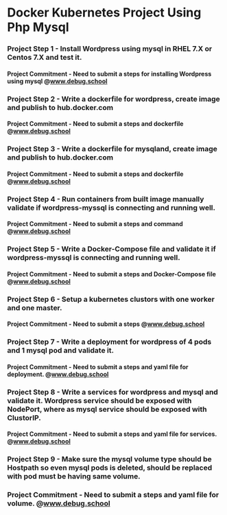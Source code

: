 
# Docker Kubernetes Project Using Php Mysql

### Project Step 1 - Install Wordpress using mysql in RHEL 7.X or Centos 7.X and test it.
#### Project Commitment - Need to submit a steps for installing Wordpress using mysql @www.debug.school

### Project Step 2 - Write a dockerfile for wordpress, create image and publish to hub.docker.com
#### Project Commitment - Need to submit a steps and dockerfile @www.debug.school

### Project Step 3 - Write a dockerfile for mysqland, create image and publish to hub.docker.com
#### Project Commitment - Need to submit a steps and dockerfile  @www.debug.school

### Project Step 4 - Run containers from built image manually validate if wordpress-myssql is connecting and running well.
#### Project Commitment - Need to submit a steps and command @www.debug.school

### Project Step 5 - Write a Docker-Compose file and validate it if wordpress-myssql is connecting and running well.
#### Project Commitment - Need to submit a steps and Docker-Compose file @www.debug.school

### Project Step 6 - Setup a kubernetes clustors with one worker and one master.
#### Project Commitment - Need to submit a steps  @www.debug.school

### Project Step 7 - Write a deployment for wordpress of 4 pods and 1 mysql pod and validate it.
#### Project Commitment - Need to submit a steps and yaml file for deployment. @www.debug.school

### Project Step 8 - Write a services for wordpress and mysql and validate it. Wordpress service should be exposed with NodePort, where as mysql service should be exposed with ClustorIP.
#### Project Commitment - Need to submit a steps and yaml file for services. @www.debug.school

### Project Step 9 - Make sure the mysql volume type should be Hostpath so even mysql pods is deleted, should be replaced with pod must be having same volume.
### Project Commitment - Need to submit a steps and yaml file for volume. @www.debug.school
